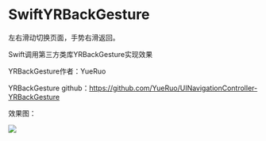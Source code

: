 # SwiftYRBackGesture
左右滑动切换页面，手势右滑返回。

Swift调用第三方类库YRBackGesture实现效果

YRBackGesture作者：YueRuo

YRBackGesture github：https://github.com/YueRuo/UINavigationController-YRBackGesture

效果图：

<img src="https://github.com/tradeve/SwiftYRBackGesture/blob/master/YRBackGesture.gif" />
